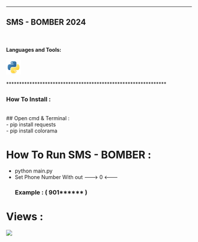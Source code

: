 **************************************************************
<h2>SMS - BOMBER 2024</h2>
<br>
<p align="left"> <h4 align="left">Languages and Tools:</h4><a href="https://www.python.org" target="_blank" rel="noreferrer"> <img src="https://raw.githubusercontent.com/devicons/devicon/master/icons/python/python-original.svg" alt="python" width="40" height="40"/> </a> </p>
**************************************************************
<h3>How To Install :</h3>
<br>
## Open cmd & Terminal :
<br>
- pip install requests
<br>
- pip install colorama

# How To Run SMS - BOMBER : 
- python main.py
- Set Phone Number With out ---> 0 <---  <h3>Example : ( 901****** )</h3>

# Views :
<a href="https://visitcount.itsvg.in">
  <img src="https://visitcount.itsvg.in/api?id=Mr-akhoundi&label=%20Views&icon=5&pretty=false" />
</a>
